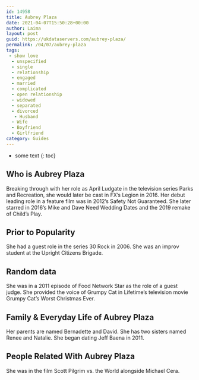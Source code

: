 ```yaml
---
id: 14958
title: Aubrey Plaza
date: 2021-04-07T15:50:28+00:00
author: Laima
layout: post
guid: https://ukdataservers.com/aubrey-plaza/
permalink: /04/07/aubrey-plaza
tags:
 - show love
  - unspecified
  - single
  - relationship
  - engaged
  - married
  - complicated
  - open relationship
  - widowed
  - separated
  - divorced
   - Husband
  - Wife
  - Boyfriend
  - Girlfriend
category: Guides
---
```


* some text
{: toc}


## Who is Aubrey Plaza
                  
                  
                  
Breaking through with her role as April Ludgate in the television series Parks and Recreation, she would later be cast in FX&#8217;s Legion in 2016. Her debut leading role in a feature film was in 2012&#8217;s Safety Not Guaranteed. She later starred in 2016&#8217;s Mike and Dave Need Wedding Dates and the 2019 remake of Child&#8217;s Play. 
                  
              
            
              
            
                
                
                
## Prior to Popularity
                  
                  
                  
She had a guest role in the series 30 Rock in 2006. She was an improv student at the Upright Citizens Brigade. 
                  
              
            
              
            
                
                
                
## Random data
                  
                  
                  
She was in a 2011 episode of Food Network Star as the role of a guest judge. She provided the voice of Grumpy Cat in Lifetime&#8217;s television movie Grumpy Cat&#8217;s Worst Christmas Ever. 
                  
              
            
              
            
                
                
                
## Family & Everyday Life of Aubrey Plaza
                  
                  
                  
Her parents are named Bernadette and David. She has two sisters named Renee and Natalie. She began dating Jeff Baena in 2011.
                  
              
            
              
            
                
                
                
## People Related With Aubrey Plaza
                  
                  
                  
She was in the film Scott Pilgrim vs. the World alongside Michael Cera. 
                  
              
            
              
            
                
              
            
              
              
            
            
              
            
          
          
          